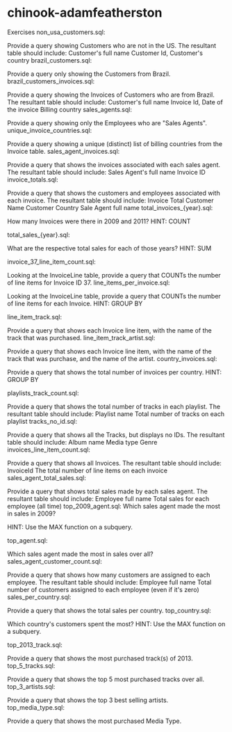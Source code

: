# chinook-adamfeatherston


Exercises
non_usa_customers.sql:

Provide a query showing Customers who are not in the US. The resultant table should include:
Customer's full name
Customer Id,
Customer's country
brazil_customers.sql:

Provide a query only showing the Customers from Brazil.
brazil_customers_invoices.sql:

Provide a query showing the Invoices of Customers who are from Brazil. The resultant table should include:
Customer's full name
Invoice Id,
Date of the invoice
Billing country
sales_agents.sql:

Provide a query showing only the Employees who are "Sales Agents".
unique_invoice_countries.sql:

Provide a query showing a unique (distinct) list of billing countries from the Invoice table.
sales_agent_invoices.sql:

Provide a query that shows the invoices associated with each sales agent. The resultant table should include:
Sales Agent's full name
Invoice ID
invoice_totals.sql:

Provide a query that shows the customers and employees associated with each invoice. The resultant table should include:
Invoice Total
Customer Name
Customer Country
Sale Agent full name
total_invoices_{year}.sql:

How many Invoices were there in 2009 and 2011?
HINT: COUNT

total_sales_{year}.sql:

What are the respective total sales for each of those years?
HINT: SUM

invoice_37_line_item_count.sql:

Looking at the InvoiceLine table, provide a query that COUNTs the number of line items for Invoice ID 37.
line_items_per_invoice.sql:

Looking at the InvoiceLine table, provide a query that COUNTs the number of line items for each Invoice.
HINT: GROUP BY

line_item_track.sql:

Provide a query that shows each Invoice line item, with the name of the track that was purchased.
line_item_track_artist.sql:

Provide a query that shows each Invoice line item, with the name of the track that was purchase, and the name of the artist.
country_invoices.sql:

Provide a query that shows the total number of invoices per country.
HINT: GROUP BY

playlists_track_count.sql:

Provide a query that shows the total number of tracks in each playlist. The resultant table should include:
Playlist name
Total number of tracks on each playlist
tracks_no_id.sql:

Provide a query that shows all the Tracks, but displays no IDs. The resultant table should include:
Album name
Media type
Genre
invoices_line_item_count.sql:

Provide a query that shows all Invoices. The resultant table should include:
InvoiceId
The total number of line items on each invoice
sales_agent_total_sales.sql:

Provide a query that shows total sales made by each sales agent. The resultant table should include:
Employee full name
Total sales for each employee (all time)
top_2009_agent.sql: Which sales agent made the most in sales in 2009?

HINT: Use the MAX function on a subquery.

top_agent.sql:

Which sales agent made the most in sales over all?
sales_agent_customer_count.sql:

Provide a query that shows how many customers are assigned to each employee. The resultant table should include:
Employee full name
Total number of customers assigned to each employee (even if it's zero)
sales_per_country.sql:

Provide a query that shows the total sales per country.
top_country.sql:

Which country's customers spent the most?
HINT: Use the MAX function on a subquery.

top_2013_track.sql:

Provide a query that shows the most purchased track(s) of 2013.
top_5_tracks.sql:

Provide a query that shows the top 5 most purchased tracks over all.
top_3_artists.sql:

Provide a query that shows the top 3 best selling artists.
top_media_type.sql:

Provide a query that shows the most purchased Media Type.